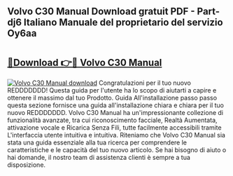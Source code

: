 ## Volvo C30 Manual Download gratuit PDF - Part-dj6 Italiano Manuale del proprietario del servizio Oy6aa

# <h2><a href="http://dfgvwm1.blite.top/?on=Volvo+C30+Manual">🔗Download 👉🔴 Volvo C30 Manual</a></h2>

[![Volvo C30 Manual download](https://i.imgur.com/lujVjoI.png)](http://dfgvwm1.blite.top/?on=Volvo+C30+Manual)
Congratulazioni per il tuo nuovo REDDDDDDD! Questa guida per l'utente ha lo scopo di aiutarti a capire e ottenere il massimo dal tuo Prodotto. Guida All'installazione passo passo questa sezione fornisce una guida all'installazione chiara e chiara per il tuo nuovo REDDDDDDD. Volvo C30 Manual ha un'impressionante collezione di funzionalità avanzate, tra cui riconoscimento facciale, Realtà Aumentata, attivazione vocale e Ricarica Senza Fili, tutte facilmente accessibili tramite L'interfaccia utente intuitiva e intuitiva. Riteniamo che Volvo C30 Manual sia stata una guida essenziale alla tua ricerca per comprendere le caratteristiche e le capacità del tuo nuovo articolo. Se hai bisogno di aiuto o hai domande, il nostro team di assistenza clienti è sempre a tua disposizione.
